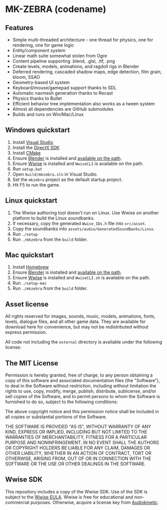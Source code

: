 MK-ZEBRA (codename)
===================

Features
--------

- Simple multi-threaded architecture - one thread for physics, one for rendering,
one for game logic
- Entity/component system
- Linear math suite somewhat stolen from Ogre
- Content pipeline supporting .blend, .glsl, .ttf, .png
- Create levels, models, animations, and ragdoll rigs in Blender
- Deferred rendering, cascaded shadow maps, edge detection, film grain, bloom,
SSAO
- Geometry-based UI system
- Keyboard/mouse/gamepad support thanks to SDL
- Automatic navmesh generation thanks to Recast
- Physics thanks to Bullet
- Efficient behavior tree implementation also works as a tween system
- Almost all dependencies are GitHub submodules
- Builds and runs on Win/Mac/Linux

Windows quickstart
------------------

1. Install [Visual Studio](https://www.visualstudio.com/en-us/downloads/download-visual-studio-vs.aspx)
1. Install the [DirectX SDK](https://www.microsoft.com/en-us/download/confirmation.aspx?id=6812)
1. Install [CMake](http://www.cmake.org/download/)
1. Ensure [Blender](http://blender.org) is installed and
   [available on the path](http://www.computerhope.com/issues/ch000549.htm).
1. Ensure [Wwise](https://www.audiokinetic.com/) is installed and `WwiseCLI`
is available on the path.
1. Run `setup.bat`
1. Open `build/mkzebra.sln` in Visual Studio.
1. Set the `mkzebra` project as the default startup project.
1. Hit F5 to run the game.

Linux quickstart
----------------

1. The Wwise authoring tool doesn't run on Linux. Use Wwise on another platform
to build the Linux soundbanks.
1. If necessary, copy the generated `Wwise_IDs.h` file into `src/asset`.
1. Copy the soundbanks into `assets/audio/GeneratedSoundBanks/Linux`.
1. Run `./setup`
1. Run `./mkzebra` from the `build` folder.

Mac quickstart
--------------

1. Install [Homebrew](http://brew.sh/)
1. Ensure [Blender](http://blender.org) is installed and
   [available on the path](http://www.computerhope.com/issues/ch000549.htm).
1. Ensure [Wwise](https://www.audiokinetic.com/) is installed and `WwiseCLI.sh`
is available on the path.
1. Run `./setup-mac`
1. Run `./mkzebra` from the `build` folder.

Asset license
-------------

All rights reserved for images, sounds, music, models, animations, fonts,
levels, dialogue files, and all other game data. They are available for
download here for convenience, but may not be redistributed without express
permission.

All code not including the `external` directory is available under the
following license:

The MIT License
---------------

Permission is hereby granted, free of charge, to any person obtaining a copy
of this software and associated documentation files (the "Software"), to deal
in the Software without restriction, including without limitation the rights
to use, copy, modify, merge, publish, distribute, sublicense, and/or sell
copies of the Software, and to permit persons to whom the Software is
furnished to do so, subject to the following conditions:

The above copyright notice and this permission notice shall be included in all
copies or substantial portions of the Software.

THE SOFTWARE IS PROVIDED "AS IS", WITHOUT WARRANTY OF ANY KIND, EXPRESS OR
IMPLIED, INCLUDING BUT NOT LIMITED TO THE WARRANTIES OF MERCHANTABILITY,
FITNESS FOR A PARTICULAR PURPOSE AND NONINFRINGEMENT. IN NO EVENT SHALL THE
AUTHORS OR COPYRIGHT HOLDERS BE LIABLE FOR ANY CLAIM, DAMAGES OR OTHER
LIABILITY, WHETHER IN AN ACTION OF CONTRACT, TORT OR OTHERWISE, ARISING FROM,
OUT OF OR IN CONNECTION WITH THE SOFTWARE OR THE USE OR OTHER DEALINGS IN THE
SOFTWARE.

Wwise SDK
---------

This repository includes a copy of the Wwise SDK. Use of the SDK is subject to
the [Wwise EULA](external/wwise/LICENSE.txt). Wwise is free for educational and
non-commercial purposes. Otherwise, acquire a license key from
[Audiokinetic](https://www.audiokinetic.com/).
